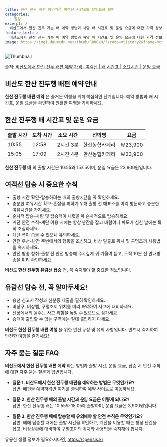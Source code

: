 ```yaml
---
title: 한산 진두 배편 예약가격 여객선 시간표와 운임요금 확인
categories:
  - 일상
excerpt: >
  비산도에서 한산 진두 가는 배 예약 방법과 해당 배 시간표 및 운임 요금에 대한 가격 정보를 안내 드리겠습니다. 안전하고 재밋는 한산 진두행 여행을 위해 아래 정보 참고하시기 바랍니다. 한산 진두행 배편 예약하기 👈 클릭비산도에서 한산 진두행 배 시간표출발 시간도착 시간소요 시간선박명요금10:5512:582시간 3분한산농협카페리23,900원15:0517:092시간 4분한산농협카페리23,900원한산 진두행 배편 예약하기 👈 클릭비산도에서 한산 진두행 여객선 탑승 시 이용수칙여객선 탑승을 위한 중요한 수칙을 반드시 숙지해주세요. 1) 출항 시간 확인 - 탑승하려는 배의 출항시간을 꼭 확인하세요. 2) 충분한 여유시간 확보 - 혼잡을 피하기 위해 출항 전 매표소를 미리 방문하고 충분한 여유시간을 가지세요. 3..
feature_text: >
  비산도에서 한산 진두 가는 배 예약 방법과 해당 배 시간표 및 운임 요금에 대한 가격 정보를 안내 드리겠습니다. 안전하고 재밋는 한산 진두행 여행을 위해 아래 정보 참고하시기 바랍니다. 한산 진두행 배편 예약하기 👈 클릭비산도에서 한산 진두행 배 시간표출발 시간도착 시간소요 시간선박명요금10:5512:582시간 3분한산농협카페리23,900원15:0517:092시간 4분한산농협카페리23,900원한산 진두행 배편 예약하기 👈 클릭비산도에서 한산 진두행 여객선 탑승 시 이용수칙여객선 탑승을 위한 중요한 수칙을 반드시 숙지해주세요. 1) 출항 시간 확인 - 탑승하려는 배의 출항시간을 꼭 확인하세요. 2) 충분한 여유시간 확보 - 혼잡을 피하기 위해 출항 전 매표소를 미리 방문하고 충분한 여유시간을 가지세요. 3..
image: https://img1.daumcdn.net/thumb/R800x0/?scode=mtistory2&fname=https%3A%2F%2Fblog.kakaocdn.net%2Fdn%2Fbcp2Fa%2FbtsHB7wNU9T%2F8hBKKkKwqWfapiYCRgkg61%2Fimg.webp
---
```


![Thumbnail](https://img1.daumcdn.net/thumb/R800x0/?scode=mtistory2&fname=https%3A%2F%2Fblog.kakaocdn.net%2Fdn%2Fbcp2Fa%2FbtsHB7wNU9T%2F8hBKKkKwqWfapiYCRgkg61%2Fimg.webp)

<p>출처: <a href="https://opensis.kr/entry/%EB%B9%84%EC%82%B0%EB%8F%84%EC%97%90%EC%84%9C-%ED%95%9C%EC%82%B0-%EC%A7%84%EB%91%90-%EB%B0%B0%ED%8E%B8-%EC%98%88%EC%95%BD-%EA%B0%80%EA%B2%A9-%EC%97%AC%EA%B0%9D%EC%84%A0-%EB%B0%B0-%EC%8B%9C%EA%B0%84%ED%91%9C-%EC%86%8C%EC%9A%94%EC%8B%9C%EA%B0%84-%EC%9A%B4%EC%9E%84-%EC%9A%94%EA%B8%88" rel="dofollow">비산도에서 한산 진두 배편 예약 가격 | 여객선 | 배 시간표 | 소요시간 | 운임 요금</a> </p>

## 비산도 한산 진두행 배편 예약 안내

**한산 진두행 배편 예약** 은 즐거운 여행을 위해 핵심적인 단계입니다. 예약 방법과 배 시간표, 운임 요금을 확인하여 원활한 여행을
계획하세요.

## 한산 진두행 배 시간표 및 운임 요금

**출발 시간** | **도착 시간** | **소요 시간** | **선박명** | **요금**  
---|---|---|---|---  
10:55 | 12:58 | 2시간 3분 | 한산농협카페리 | ￦23,900  
15:05 | 17:09 | 2시간 4분 | 한산농협카페리 | ￦23,900  
  
**한산 진두행 배** 의 출발 시간은 10:55와 15:05이며, 운임 요금은 23,900원입니다.

## 여객선 탑승 시 중요한 수칙

  * 출항 시간 확인-탑승하려는 배의 출항시간을 꼭 확인하세요.
  * 충분한 여유시간 확보-혼잡을 피하기 위해 출항 전 매표소를 미리 방문하고 충분한 여유시간을 가지세요.
  * 순차적 탑승-차량 및 탑승객이 내렸을 때 순차적으로 탑승하세요.
  * 계단 안전 수칙-계단 이용 시에는 항상 난간을 잡고 바람이나 파도가 심한 날에는 특히 조심하세요.
  * 계단 폭이 좁을 수 있으니 유의하세요.
  * 안전 우선-난간 주변에서의 행동을 조심하고, 비상 탈출로 위치 및 구명조끼 사용법을 숙지하세요.
  * 안전 방송 청취-출항 전 안전 방송에 주의깊게 귀 기울여 듣고, 도착 10분 전 안내방송을 미리 확인하세요.

**비산도 한산 진두행 유람선 탑승** 전, 꼭 숙지해야 할 중요한 정보입니다.

## 유람선 탑승 전, 꼭 알아두세요!

  * 승선 신고서 작성과 신분증 제출을 필히 확인하세요.
  * 비상구, 비상벨, 구명조끼 위치를 미리 파악하여 사고에 대비하세요.
  * 선상에서의 음주는 사고 위험을 높일 수 있으므로 삼가세요.
  * 승객이 출입할 수 없는 구역에는 절대 출입하지 마세요.

**비산도 한산 진두행 배편 여행** 을 위한 안전 규정 및 유의 사항입니다. 반드시 숙지하여 안전한 여행을 즐기세요!

## 자주 묻는 질문 FAQ

**비산도에서 한산 진두행 배편 예약** 하는 방법과 출발 시간, 운임 요금, 탑승 시 안전 수칙에 대한 자주 묻는 질문과 답변입니다.

  * **질문 1. 비산도에서 한산 진두행 배편을 예약하는 방법은 무엇인가요?**  
답변: 배편을 예약하려면 여기를 클릭하여 예약 사이트로 이동하세요.

  * **질문 2. 한산 진두행 배의 출발 시간과 운임 요금은 어떻게 되나요?**  
답변: 한산 진두행 배는 10:55와 15:05에 출발하며, 운임 요금은 3,900원입니다.

  * **질문 3. 한산 진두행 배에 탑승할 때 유의해야 할 안전 수칙은 무엇인가요?**  
답변: 배에 탑승할 때에는 출발 시간을 확인하고, 계단을 이용할 때는 항상 난간을 잡고, 비상상황에 대비하여 구명조끼의 위치와 사용법을
숙지해야 합니다.

 

유용한 생활 정보가 필요하시다면, <a href="https://opensis.kr" rel="dofollow">https://opensis.kr</a>


